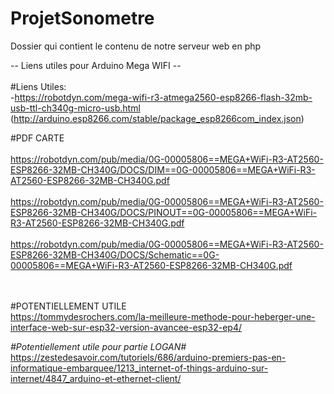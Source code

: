 # ProjetSonometre
Dossier qui contient le contenu de notre serveur web en php

--  Liens utiles pour Arduino Mega WIFI  --<br /><br />
#Liens Utiles:<br />
-https://robotdyn.com/mega-wifi-r3-atmega2560-esp8266-flash-32mb-usb-ttl-ch340g-micro-usb.html
(http://arduino.esp8266.com/stable/package_esp8266com_index.json)<br />

#PDF CARTE<br /><br />
https://robotdyn.com/pub/media/0G-00005806==MEGA+WiFi-R3-AT2560-ESP8266-32MB-CH340G/DOCS/DIM==0G-00005806==MEGA+WiFi-R3-AT2560-ESP8266-32MB-CH340G.pdf<br /><br />
https://robotdyn.com/pub/media/0G-00005806==MEGA+WiFi-R3-AT2560-ESP8266-32MB-CH340G/DOCS/PINOUT==0G-00005806==MEGA+WiFi-R3-AT2560-ESP8266-32MB-CH340G.pdf<br /><br />
https://robotdyn.com/pub/media/0G-00005806==MEGA+WiFi-R3-AT2560-ESP8266-32MB-CH340G/DOCS/Schematic==0G-00005806==MEGA+WiFi-R3-AT2560-ESP8266-32MB-CH340G.pdf<br /><br /><br />

#POTENTIELLEMENT UTILE<br />
https://tommydesrochers.com/la-meilleure-methode-pour-heberger-une-interface-web-sur-esp32-version-avancee-esp32-ep4/



*#Potentiellement utile pour partie LOGAN#* <br />
https://zestedesavoir.com/tutoriels/686/arduino-premiers-pas-en-informatique-embarquee/1213_internet-of-things-arduino-sur-internet/4847_arduino-et-ethernet-client/
